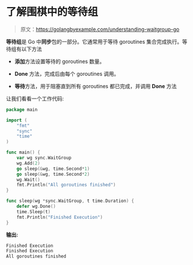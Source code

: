 # 了解围棋中的等待组

> 原文：<https://golangbyexample.com/understanding-waitgroup-go>

**等待组**是 Go 中**同步**包的一部分。它通常用于等待 goroutines 集合完成执行。等待组有以下方法

*   **添加**方法设置等待的 goroutines 数量。

*   **Done** 方法，完成后由每个 goroutines 调用。

*   **等待**方法，用于阻塞直到所有 goroutines 都已完成，并调用 **Done** 方法

让我们看看一个工作代码:

```go
package main

import (
    "fmt"
    "sync"
    "time"
)

func main() {
    var wg sync.WaitGroup
    wg.Add(2)
    go sleep(&wg, time.Second*1)
    go sleep(&wg, time.Second*2)
    wg.Wait()
    fmt.Println("All goroutines finished")
}

func sleep(wg *sync.WaitGroup, t time.Duration) {
    defer wg.Done()
    time.Sleep(t)
    fmt.Println("Finished Execution")
}
```

**输出:**

```go
Finished Execution
Finished Execution
All goroutines finished
```